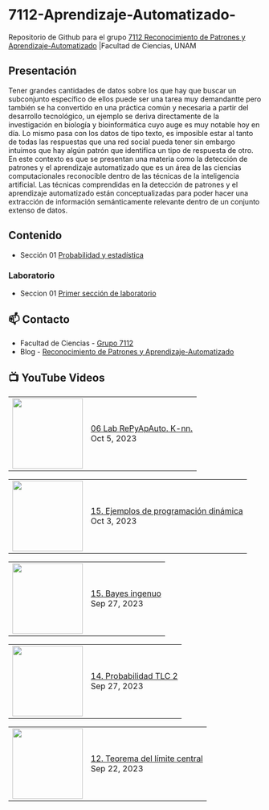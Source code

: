 # 7112-Aprendizaje-Automatizado-
Repositorio de Github para el grupo   [7112 Reconocimiento de Patrones y Aprendizaje-Automatizado](https://www.fciencias.unam.mx/docencia/horarios/presentacion/347481) |Facultad de Ciencias, UNAM

## Presentación
Tener grandes cantidades de datos sobre los que hay que buscar un subconjunto específico de ellos puede ser una tarea muy demandantte pero también se ha convertido en una práctica común y necesaria a partir del desarrollo tecnológico, un ejemplo se deriva directamente de la investigación en biología y bioinformática cuyo auge es muy notable hoy en día. Lo mismo pasa con los datos de tipo texto, es imposible estar al tanto de todas las respuestas que una red social pueda tener sin embargo intuimos que hay algún patrón que identifica un tipo de respuesta de otro. En este contexto es que se presentan una materia como la detección de patrones y el aprendizaje automatizado que es un área de las ciencias computacionales reconocible dentro de las técnicas de la inteligencia artificial. Las técnicas comprendidas en la detección de patrones y el aprendizaje automatizado están conceptualizadas para poder hacer una extracción de información semánticamente relevante dentro de un conjunto extenso de datos.

## Contenido
- Sección 01  [Probabilidad y estadística](https://github.com/7122-Aprendizaje-Automatizado/7112-Aprendizaje-Automatizado-/tree/main/Secci%C3%B3n%2001%20Probabilidad%20y%20Estadistica)

### Laboratorio
- Seccion 01  [Primer sección de laboratorio](https://github.com/7122-Aprendizaje-Automatizado/7112-Aprendizaje-Automatizado-/tree/main/Secci%C3%B3n01-Laboratorio)


## 📫 Contacto
- Facultad de Ciencias - [Grupo 7112](https://www.fciencias.unam.mx/docencia/horarios/presentacion/347481)
- Blog - [Reconocimiento de Patrones y Aprendizaje-Automatizado](https://sites.google.com/view/patronesciencias/inicio)

##  📺 	YouTube Videos
<!-- BLOG-POST-LIST:START --><table><tr><td><a href="https://www.youtube.com/watch?v=4K4LGlJbgmw"><img width="140px" src="https://i.ytimg.com/vi/4K4LGlJbgmw/mqdefault.jpg"></a></td>
<td><a href="https://www.youtube.com/watch?v=4K4LGlJbgmw">06 Lab RePyApAuto. K-nn.</a><br/>Oct 5, 2023</td></tr></table>
<table><tr><td><a href="https://www.youtube.com/watch?v=Ok38-n2qHvQ"><img width="140px" src="https://i.ytimg.com/vi/Ok38-n2qHvQ/mqdefault.jpg"></a></td>
<td><a href="https://www.youtube.com/watch?v=Ok38-n2qHvQ">15. Ejemplos de programación dinámica</a><br/>Oct 3, 2023</td></tr></table>
<table><tr><td><a href="https://www.youtube.com/watch?v=rfNmP11FX4c"><img width="140px" src="https://i.ytimg.com/vi/rfNmP11FX4c/mqdefault.jpg"></a></td>
<td><a href="https://www.youtube.com/watch?v=rfNmP11FX4c">15. Bayes ingenuo</a><br/>Sep 27, 2023</td></tr></table>
<table><tr><td><a href="https://www.youtube.com/watch?v=o3hwCrKhYMQ"><img width="140px" src="https://i.ytimg.com/vi/o3hwCrKhYMQ/mqdefault.jpg"></a></td>
<td><a href="https://www.youtube.com/watch?v=o3hwCrKhYMQ">14. Probabilidad TLC 2</a><br/>Sep 27, 2023</td></tr></table>
<table><tr><td><a href="https://www.youtube.com/watch?v=15c2iyXhcXU"><img width="140px" src="https://i.ytimg.com/vi/15c2iyXhcXU/mqdefault.jpg"></a></td>
<td><a href="https://www.youtube.com/watch?v=15c2iyXhcXU">12. Teorema del límite central</a><br/>Sep 22, 2023</td></tr></table>
<!-- BLOG-POST-LIST:END -->
